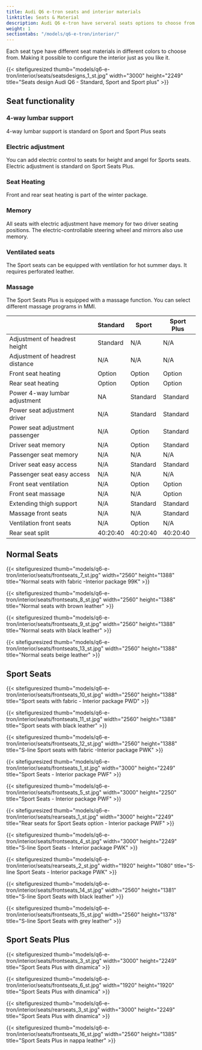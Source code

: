 ```yaml
---
title: Audi Q6 e-tron seats and interior materials
linktitle: Seats & Material
description: Audi Q6 e-tron have serveral seats options to choose from
weight: 1
sectiontabs: "/models/q6-e-tron/interior/"
---
```

<!-- markdownlint-disable MD033 -->

Each seat type have different seat materials in different colors to choose from. Making it possible to configure the interior just as you like it.

{{< sitefiguresized thumb="models/q6-e-tron/interior/seats/seatsdesigns_1_st.jpg" width="3000" height="2249" title="Seats design Audi Q6 - Standard, Sport and Sport plus" >}}

## Seat functionality

### 4-way lumbar support

4-way lumbar support is standard on Sport and Sport Plus seats

### Electric adjustment

You can add electric control to seats for height and angel for Sports seats. Electric adjustment is standard on Sport Seats Plus.

### Seat Heating

Front and rear seat heating is part of the winter package.

### Memory

All seats with electric adjustment have memory for two driver seating positions. The electric-controllable steering wheel and mirrors also use memory.

### Ventilated seats

The Sport seats can be equipped with ventilation for hot summer days. It requires perforated leather. 

### Massage

The Sport Seats Plus is equipped with a massage function. You can select different massage programs in MMI.

<div class="table-responsive">
<table class="table table-striped border">
    <thead>
        <tr>
        <th>
        </th>
        <th>Standard
        </th>
        <th>Sport
        </th>
        <th>Sport Plus
    </thead>
    <tbody>
    <tr>
        <td>Adjustment of headrest height</td>
        <td>Standard</td>
        <td>N/A</td>
        <td>N/A</td>
    </tr>
   <tr>
        <td>Adjustment of headrest distance</td>
        <td>N/A</td>
        <td>N/A</td>
        <td>N/A</td>
    </tr>
    <tr>
        <td>Front seat heating</td>
        <td>Option</td>
        <td>Option</td>
        <td>Option</td>
    </tr>
    <tr>
        <td>Rear seat heating</td>
        <td>Option</td>
        <td>Option</td>
        <td>Option</td>
    </tr>
    <tr>
        <td>Power 4-way lumbar adjustment</td>
        <td>NA</td>
        <td>Standard</td>
        <td>Standard</td>
    </tr>
    <tr>
        <td>Power seat adjustment driver</td>
        <td>N/A</td>
        <td>Standard</td>
        <td>Standard</td>
    </tr>
        <tr>
        <td>Power seat adjustment passenger</td>
        <td>N/A</td>
        <td>Option</td>
        <td>Standard</td>
    </tr>
    <tr>
        <td>Driver seat memory</td>
        <td>N/A</td>
        <td>Option</td>
        <td>Standard</td>
    </tr>
     <tr>
        <td>Passenger seat memory</td>
        <td>N/A</td>
        <td>N/A</td>
        <td>N/A</td>
    </tr>
        <tr>
        <td>Driver seat easy access</td>
        <td>N/A</td>
        <td>Standard</td>
        <td>Standard</td>
    </tr>
     <tr>
        <td>Passenger seat easy access</td>
        <td>N/A</td>
        <td>N/A</td>
        <td>N/A</td>
    </tr>
    <tr>
        <td>Front seat ventilation</td>
        <td>N/A</td>
        <td>Option</td>
        <td>Option</td>
    </tr>
    <tr>
        <td>Front seat massage</td>
        <td>N/A</td>
        <td>N/A</td>
        <td>Option</td>
    </tr>
    <tr>
        <td>Extending thigh support</td>
        <td>N/A</td>
        <td>Standard</td>
        <td>Standard</td>
    </tr>
    <tr>
        <td>Massage front seats</td>
        <td>N/A</td>
        <td>N/A</td>
        <td>Standard</td>
    </tr>
        <tr>
        <td>Ventilation front seats</td>
        <td>N/A</td>
        <td>Option</td>
        <td>N/A</td>
    </tr>
     <tr>
        <td>Rear seat split</td>
        <td>40:20:40</td>
        <td>40:20:40</td>
        <td>40:20:40</td>
    </tr>
  </tbody>
</table>
</div>


## Normal Seats

{{< sitefiguresized thumb="models/q6-e-tron/interior/seats/frontseats_7_st.jpg" width="2560" height="1388" title="Normal seats with fabric -Interior package 99K" >}}

{{< sitefiguresized thumb="models/q6-e-tron/interior/seats/frontseats_8_st.jpg" width="2560" height="1388" title="Normal seats with brown leather" >}}

{{< sitefiguresized thumb="models/q6-e-tron/interior/seats/frontseats_9_st.jpg" width="2560" height="1388" title="Normal seats with black leather" >}}

{{< sitefiguresized thumb="models/q6-e-tron/interior/seats/frontseats_13_st.jpg" width="2560" height="1388" title="Normal seats beige leather" >}}

## Sport Seats

{{< sitefiguresized thumb="models/q6-e-tron/interior/seats/frontseats_10_st.jpg" width="2560" height="1388" title="Sport seats with fabric - Interior package PWD" >}}

{{< sitefiguresized thumb="models/q6-e-tron/interior/seats/frontseats_11_st.jpg" width="2560" height="1388" title="Sport seats with black leather" >}}

{{< sitefiguresized thumb="models/q6-e-tron/interior/seats/frontseats_12_st.jpg" width="2560" height="1388" title="S-line Sport seats with fabric -Interior package PWK" >}}

{{< sitefiguresized thumb="models/q6-e-tron/interior/seats/frontseats_1_st.jpg" width="3000" height="2249" title="Sport Seats - Interior package PWF" >}}

{{< sitefiguresized thumb="models/q6-e-tron/interior/seats/frontseats_5_st.jpg" width="3000" height="2250" title="Sport Seats - Interior package PWF" >}}

{{< sitefiguresized thumb="models/q6-e-tron/interior/seats/rearseats_1_st.jpg" width="3000" height="2249" title="Rear seats for Sport Seats option - Interior package PWF" >}}

{{< sitefiguresized thumb="models/q6-e-tron/interior/seats/frontseats_4_st.jpg" width="3000" height="2249" title="S-line Sport Seats - Interior package PWK" >}}

{{< sitefiguresized thumb="models/q6-e-tron/interior/seats/rearseats_2_st.jpg" width="1920" height="1080" title="S-line Sport Seats  - Interior package PWK" >}}

{{< sitefiguresized thumb="models/q6-e-tron/interior/seats/frontseats_14_st.jpg" width="2560" height="1381" title="S-line Sport Seats with black leather" >}}

{{< sitefiguresized thumb="models/q6-e-tron/interior/seats/frontseats_15_st.jpg" width="2560" height="1378" title="S-line Sport Seats with grey leather" >}}

## Sport Seats Plus

{{< sitefiguresized thumb="models/q6-e-tron/interior/seats/frontseats_3_st.jpg" width="3000" height="2249" title="Sport Seats Plus with dinamica" >}}

{{< sitefiguresized thumb="models/q6-e-tron/interior/seats/frontseats_6_st.jpg" width="1920" height="1920" title="Sport Seats Plus with dinamica" >}}

{{< sitefiguresized thumb="models/q6-e-tron/interior/seats/rearseats_3_st.jpg" width="3000" height="2249" title="Sport Seats Plus with dinamica" >}}

{{< sitefiguresized thumb="models/q6-e-tron/interior/seats/frontseats_16_st.jpg" width="2560" height="1385" title="Sport Seats Plus in nappa leather" >}}